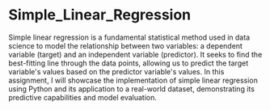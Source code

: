 # Simple_Linear_Regression
Simple linear regression is a fundamental statistical method used in data science to model the relationship between two variables: a dependent variable (target) and an independent variable (predictor).
It seeks to find the best-fitting line through the data points, allowing us to predict the target variable's values based on the predictor variable's values. In this assignment, I will showcase the implementation of simple linear regression using Python and its application to a real-world dataset, demonstrating its predictive capabilities and model evaluation.
